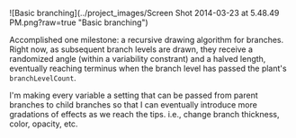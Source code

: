 ![Basic branching](../project_images/Screen Shot 2014-03-23 at 5.48.49 PM.png?raw=true "Basic branching")

Accomplished one milestone: a recursive drawing algorithm for branches. Right now, as subsequent branch levels are drawn, they receive a randomized angle (within a variability constrant) and a halved length, eventually reaching terminus when the branch level has passed the plant's `branchLevelCount`.

I'm making every variable a setting that can be passed from parent branches to child branches so that I can eventually introduce more gradations of effects as we reach the tips. i.e., change branch thickness, color, opacity, etc.